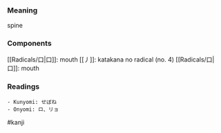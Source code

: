 ### Meaning

spine

### Components

[[Radicals/口|口]]: mouth [[丿]]: katakana no radical (no. 4) [[Radicals/口|口]]: mouth

### Readings

```
- Kunyomi: せぼね
- Onyomi: ロ、リョ
```

#kanji